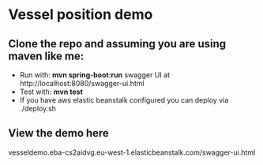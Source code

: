 # Vessel position demo

## Clone the repo and assuming you are using maven like me:

 * Run with: **mvn spring-boot:run** swagger UI at http://localhost:8080/swagger-ui.html
 * Test with: **mvn test**
 * If you have aws elastic beanstalk configured you can deploy via ./deploy.sh

## View the demo here

vesseldemo.eba-cs2aidvg.eu-west-1.elasticbeanstalk.com/swagger-ui.html